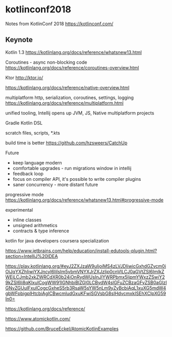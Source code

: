 # kotlinconf2018
Notes from KotlinConf 2018
https://kotlinconf.com/

## Keynote
Kotlin 1.3
https://kotlinlang.org/docs/reference/whatsnew13.html

Coroutines - async non-blocking code
https://kotlinlang.org/docs/reference/coroutines-overview.html

Ktor
http://ktor.io/

https://kotlinlang.org/docs/reference/native-overview.html

multiplatform
http, serialization, coroutines, settings, logging
https://kotlinlang.org/docs/reference/multiplatform.html

unified tooling, Intellij opens up JVM, JS, Native multiplatform projects

Gradle Kotlin DSL

scratch files, scripts, *.kts

build time is better
https://github.com/hzsweers/CatchUp

Future
* keep language modern
* comfortable upgrades - run migrations window in intellij
* feedback loop
* focus on compiler API, it's possible to write compiler plugins
* saner concurrency - more distant future

progressive mode
https://kotlinlang.org/docs/reference/whatsnew13.html#progressive-mode

experimental
* inline classes
* unsigned arithmetics
* contracts & type inference

kotlin for java developers coursera specialization

https://www.jetbrains.com/help/education/install-edutools-plugin.html?section=IntelliJ%20IDEA

https://play.kotlinlang.org/#eyJ2ZXJzaW9uIjoiMS4zLVJDIiwicGxhdGZvcm0iOiJqYXZhIiwiYXJncyI6IiIsIm5vbmVNYXJrZXJzIjp0cnVlLCJ0aGVtZSI6ImlkZWEiLCJmb2xkZWRCdXR0b24iOnRydWUsInJlYWRPbmx5IjpmYWxzZSwiY29kZSI6Ii8qKlxuICogWW91IGNhbiBlZGl0LCBydW4sIGFuZCBzaGFyZSB0aGlzIGNvZGUuIFxuICogcGxheS5rb3RsaW5sYW5nLm9yZyBcbiAqL1xuXG5mdW4gbWFpbigpIHtcbiAgICBwcmludGxuKFwiSGVsbG8sIHdvcmxkISEhXCIpXG59In0=

https://kotlinlang.org/docs/reference/

https://www.atomickotlin.com/

https://github.com/BruceEckel/AtomicKotlinExamples


